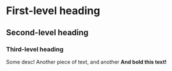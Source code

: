 # First-level heading
## Second-level heading
### Third-level heading

Some desc! Another piece of text, and another
**And bold this text!**
